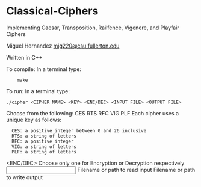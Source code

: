 # Classical-Ciphers
Implementing Caesar, Transposition, Railfence, Vigenere, and Playfair Ciphers

Miguel Hernandez
mig220@csu.fullerton.edu

Written in C++


To compile: In a terminal type:

        make

To run: In a terminal type:

	./cipher <CIPHER NAME> <KEY> <ENC/DEC> <INPUT FILE> <OUTPUT FILE>

<CIPHER NAME> Choose from the following: CES RTS RFC VIG PLF
<KEY> Each cipher uses a unique key as follows:
        
	  CES: a positive integer between 0 and 26 inclusive
	  RTS: a string of letters
	  RFC: a positive integer
	  VIG: a string of letters
	  PLF: a string of letters
<ENC/DEC> Choose only one for Encryption or Decryption respectively
<INPUT FILE> Filename or path to read input
<OUTPUT FILE> Filename or path to write output
